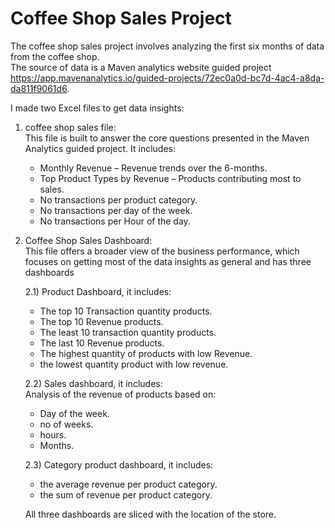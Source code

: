 # Coffee Shop Sales Project

The coffee shop sales project involves analyzing the first six months of data from the coffee shop.  
The source of data is a Maven analytics website guided project https://app.mavenanalytics.io/guided-projects/72ec0a0d-bc7d-4ac4-a8da-da811f9061d6.

I made two Excel files to get data insights:  

1) coffee shop sales file:  
   This file is built to answer the core questions presented in the Maven Analytics guided project. It includes:  
   - Monthly Revenue – Revenue trends over the 6-months.  
   - Top Product Types by Revenue – Products contributing most to sales.  
   - No transactions per product category.  
   - No transactions per day of the week.  
   - No transactions per Hour of the day.  

2) Coffee Shop Sales Dashboard:  
   This file offers a broader view of the business performance, which focuses on getting most of the data insights as general and has three dashboards  

   2.1) Product Dashboard, it includes:  
   - The top 10 Transaction quantity products.  
   - The top 10 Revenue products.  
   - The least 10 transaction quantity products.  
   - The last 10 Revenue products.  
   - The highest quantity of products with low Revenue.  
   - the lowest quantity product with low revenue.  

   2.2) Sales dashboard, it includes:  
   Analysis of the revenue of products based on:  
   - Day of the week.  
   - no of weeks.  
   - hours.  
   - Months.  

   2.3) Category product dashboard, it includes:  
   - the average revenue per product category.  
   - the sum of revenue per product category.  

   All three dashboards are sliced with the location of the store.

